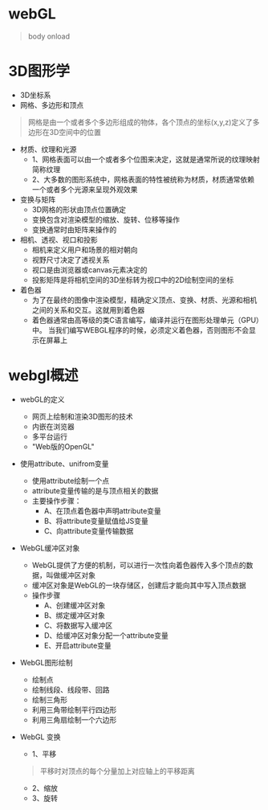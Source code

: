 # webGL
> body onload

# 3D图形学
- 3D坐标系
- 网格、多边形和顶点
> 网格是由一个或者多个多边形组成的物体，各个顶点的坐标(x,y,z)定义了多边形在3D空间中的位置
- 材质、纹理和光源
    - 1、网格表面可以由一个或者多个位图来决定，这就是通常所说的纹理映射简称纹理
    - 2、大多数的图形系统中，网格表面的特性被统称为材质，材质通常依赖一个或者多个光源来呈现外观效果
- 变换与矩阵
    - 3D网格的形状由顶点位置确定
    - 变换包含对渲染模型的缩放、旋转、位移等操作
    - 变换通常时由矩阵来操作的
- 相机、透视、视口和投影
    - 相机来定义用户和场景的相对朝向
    - 视野尺寸决定了透视关系
    - 视口是由浏览器或canvas元素决定的
    - 投影矩阵是将相机空间的3D坐标转为视口中的2D绘制空间的坐标
- 着色器
    - 为了在最终的图像中渲染模型，精确定义顶点、变换、材质、光源和相机之间的关系和交互。这就用到着色器
    - 着色器通常由高等级的类C语言编写，编译并运行在图形处理单元（GPU）中。
    当我们编写WEBGL程序的时候，必须定义着色器，否则图形不会显示在屏幕上

# webgl概述
    
    
- webGL的定义
    - 网页上绘制和渲染3D图形的技术
    - 内嵌在浏览器
    - 多平台运行
    - "Web版的OpenGL"

- 使用attribute、unifrom变量
    - 使用attribute绘制一个点
    - attribute变量传输的是与顶点相关的数据
    - 主要操作步骤：
        - A、在顶点着色器中声明attribute变量
        - B、将attribute变量赋值给JS变量
        - C、向attribute变量传输数据

- WebGL缓冲区对象
    - WebGL提供了方便的机制，可以进行一次性向着色器传入多个顶点的数据，叫做缓冲区对象
    - 缓冲区对象是WebGL的一块存储区，创建后才能向其中写入顶点数据
    - 操作步骤
        - A、创建缓冲区对象
        - B、绑定缓冲区对象
        - C、将数据写入缓冲区
        - D、给缓冲区对象分配一个attribute变量
        - E、开启attribute变量

- WebGL图形绘制
    - 绘制点
    - 绘制线段、线段带、回路 
    - 绘制三角形
    - 利用三角带绘制平行四边形
    - 利用三角扇绘制一个六边形
    
- WebGL 变换
    - 1、平移
    > 平移时对顶点的每个分量加上对应轴上的平移距离
    - 2、缩放
    - 3、旋转
